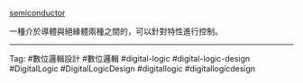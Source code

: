 [semiconductor](semiconductor.md)

一種介於導體與絕緣體兩種之間的，可以針對特性進行控制。

---

Tag: #數位邏輯設計 #數位邏輯 #digital-logic #digital-logic-design #DigitalLogic #DigitalLogicDesign #digitallogic #digitallogicdesign 
